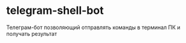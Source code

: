 # telegram-shell-bot

Телеграм-бот позволяющий отправлять команды в терминал ПК и получать результат
